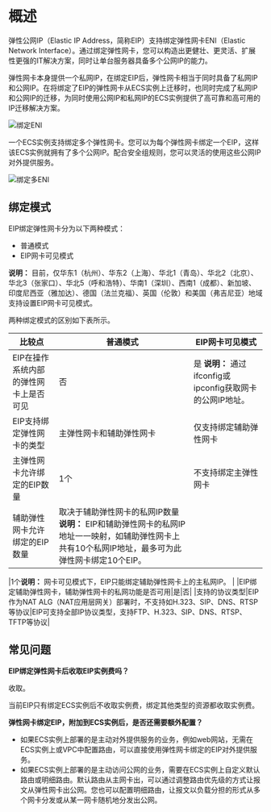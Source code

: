 # 概述

弹性公网IP（Elastic IP Address，简称EIP）支持绑定弹性网卡ENI（Elastic Network Interface）。通过绑定弹性网卡，您可以构造出更健壮、更灵活、扩展性更强的IT解决方案，同时让单台服务器具备多个公网IP的能力。

弹性网卡本身提供一个私网IP，在绑定EIP后，弹性网卡相当于同时具备了私网IP和公网IP。在将绑定了EIP的弹性网卡从ECS实例上迁移时，也同时完成了私网IP和公网IP的迁移，为同时使用公网IP和私网IP的ECS实例提供了高可靠和高可用的IP迁移解决方案。

![绑定ENI](https://static-aliyun-doc.oss-accelerate.aliyuncs.com/assets/img/zh-CN/7542180261/p10409.png)

一个ECS实例支持绑定多个弹性网卡。您可以为每个弹性网卡绑定一个EIP，这样该ECS实例就拥有了多个公网IP。配合安全组规则，您可以灵活的使用这些公网IP对外提供服务。

![绑定多ENI](https://static-aliyun-doc.oss-accelerate.aliyuncs.com/assets/img/zh-CN/8302180261/p10410.png)

## 绑定模式

EIP绑定弹性网卡分为以下两种模式：

-   普通模式
-   EIP网卡可见模式

**说明：** 目前，仅华东1（杭州）、华东2（上海）、华北1（青岛）、华北2（北京）、华北3（张家口）、华北5（呼和浩特）、华南1（深圳）、西南1（成都）、新加坡、印度尼西亚（雅加达）、德国（法兰克福）、英国（伦敦）和美国（弗吉尼亚）地域支持设置EIP网卡可见模式。

两种绑定模式的区别如下表所示。

|比较点|普通模式|EIP网卡可见模式|
|---|----|---------|
|EIP在操作系统内部的弹性网卡上是否可见|否|是 **说明：** 通过ifconfig或ipconfig获取网卡的公网IP地址。 |
|EIP支持绑定弹性网卡的类型|主弹性网卡和辅助弹性网卡|仅支持绑定辅助弹性网卡|
|主弹性网卡允许绑定的EIP数量|1个|不支持绑定主弹性网卡|
|辅助弹性网卡允许绑定的EIP数量|取决于辅助弹性网卡的私网IP数量**说明：** EIP和辅助弹性网卡的私网IP地址一一映射，如辅助弹性网卡上共有10个私网IP地址，最多可为此弹性网卡绑定10个EIP。

|1个**说明：** 网卡可见模式下，EIP只能绑定辅助弹性网卡上的主私网IP。 |
|EIP绑定辅助弹性网卡，辅助弹性网卡的私网功能是否可用|是|否|
|支持的协议类型|EIP作为NAT ALG（NAT应用层网关）部署时，不支持如H.323、SIP、DNS、RTSP等协议|EIP可支持全部IP协议类型，支持FTP、H.323、SIP、DNS、RTSP、TFTP等协议|

## 常见问题

**EIP绑定弹性网卡后收取EIP实例费吗？**

收取。

当前EIP只有绑定ECS实例后不收取实例费，绑定其他类型的资源都收取实例费。

**弹性网卡绑定EIP，附加到ECS实例后，是否还需要额外配置？**

-   如果ECS实例上部署的是主动对外提供服务的业务，例如web网站，无需在ECS实例上或VPC中配置路由，可以直接使用弹性网卡绑定的EIP对外提供服务。
-   如果ECS实例上部署的是主动访问公网的业务，需要在ECS实例上自定义默认路由或明细路由。默认路由从主网卡出，可以通过调整路由优先级的方式让报文从弹性网卡出公网。您也可以配置明细路由，让报文以负载分担的形式从多个网卡分发或从某一网卡随机地分发出公网。

